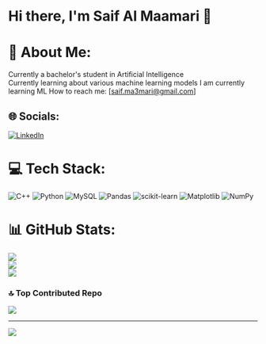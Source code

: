 # Hi there, I'm Saif Al Maamari 👋

# 💫 About Me:
Currently a bachelor's student in Artificial Intelligence<br>Currently learning about various machine learning models 
I am currently learning ML
How to reach me: [saif.ma3mari@gmail.com]


## 🌐 Socials:
[![LinkedIn](https://img.shields.io/badge/LinkedIn-%230077B5.svg?logo=linkedin&logoColor=white)](https://linkedin.com/in/https://www.linkedin.com/in/saifmaamari/) 

# 💻 Tech Stack:
![C++](https://img.shields.io/badge/c++-%2300599C.svg?style=flat&logo=c%2B%2B&logoColor=white) ![Python](https://img.shields.io/badge/python-3670A0?style=flat&logo=python&logoColor=ffdd54) ![MySQL](https://img.shields.io/badge/mysql-4479A1.svg?style=flat&logo=mysql&logoColor=white) ![Pandas](https://img.shields.io/badge/pandas-%23150458.svg?style=flat&logo=pandas&logoColor=white) ![scikit-learn](https://img.shields.io/badge/scikit--learn-%23F7931E.svg?style=flat&logo=scikit-learn&logoColor=white) ![Matplotlib](https://img.shields.io/badge/Matplotlib-%23ffffff.svg?style=flat&logo=Matplotlib&logoColor=black) ![NumPy](https://img.shields.io/badge/numpy-%23013243.svg?style=flat&logo=numpy&logoColor=white)
# 📊 GitHub Stats:
![](https://github-readme-stats.vercel.app/api?username=SaifMaamari&theme=tokyonight&hide_border=false&include_all_commits=false&count_private=false)<br/>
![](https://github-readme-streak-stats.herokuapp.com/?user=SaifMaamari&theme=tokyonight&hide_border=false)<br/>
![](https://github-readme-stats.vercel.app/api/top-langs/?username=SaifMaamari&theme=tokyonight&hide_border=false&include_all_commits=false&count_private=false&layout=compact)

### 🔝 Top Contributed Repo
![](https://github-contributor-stats.vercel.app/api?username=SaifMaamari&limit=5&theme=tokyonight&combine_all_yearly_contributions=true)

---
[![](https://visitcount.itsvg.in/api?id=SaifMaamari&icon=1&color=6)](https://visitcount.itsvg.in)

<!-- Proudly created with GPRM ( https://gprm.itsvg.in ) -->
